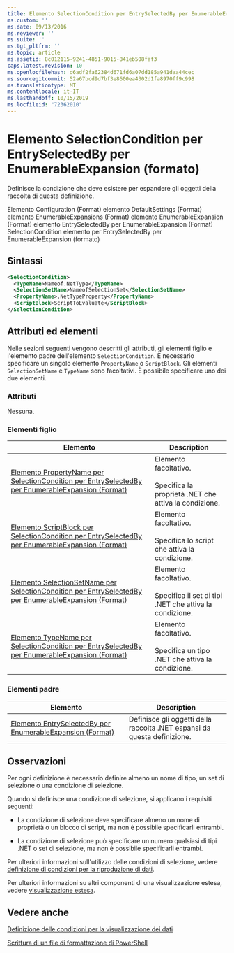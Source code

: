 ```yaml
---
title: Elemento SelectionCondition per EntrySelectedBy per EnumerableExpansion (Format) | Microsoft Docs
ms.custom: ''
ms.date: 09/13/2016
ms.reviewer: ''
ms.suite: ''
ms.tgt_pltfrm: ''
ms.topic: article
ms.assetid: 8c012115-9241-4851-9015-841eb508faf3
caps.latest.revision: 10
ms.openlocfilehash: d6adf2fa62384d671fd6a07dd185a941daa44cec
ms.sourcegitcommit: 52a67bcd9d7bf3e8600ea4302d1fa8970ff9c998
ms.translationtype: MT
ms.contentlocale: it-IT
ms.lasthandoff: 10/15/2019
ms.locfileid: "72362010"
---
```

# <a name="selectioncondition-element-for-entryselectedby-for-enumerableexpansion-format"></a>Elemento SelectionCondition per EntrySelectedBy per EnumerableExpansion (formato)

Definisce la condizione che deve esistere per espandere gli oggetti della raccolta di questa definizione.

Elemento Configuration (Format) elemento DefaultSettings (Format) elemento EnumerableExpansions (Format) elemento EnumerableExpansion (Format) elemento EntrySelectedBy per EnumerableExpansion (Format) SelectionCondition elemento per EntrySelectedBy per EnumerableExpansion (formato)

## <a name="syntax"></a>Sintassi

```xml
<SelectionCondition>
  <TypeName>Nameof.NetType</TypeName>
  <SelectionSetName>NameofSelectionSet</SelectionSetName>
  <PropertyName>.NetTypeProperty</PropertyName>
  <ScriptBlock>ScriptToEvaluate</ScriptBlock>
</SelectionCondition>
```

## <a name="attributes-and-elements"></a>Attributi ed elementi

Nelle sezioni seguenti vengono descritti gli attributi, gli elementi figlio e l'elemento padre dell'elemento `SelectionCondition`. È necessario specificare un singolo elemento `PropertyName` o `ScriptBlock`. Gli elementi `SelectionSetName` e `TypeName` sono facoltativi. È possibile specificare uno dei due elementi.

### <a name="attributes"></a>Attributi

Nessuna.

### <a name="child-elements"></a>Elementi figlio

|Elemento|Description|
|-------------|-----------------|
|[Elemento PropertyName per SelectionCondition per EntrySelectedBy per EnumerableExpansion (Format)](./propertyname-element-for-selectioncondition-for-entryselectedby-for-enumerableexpansion-format.md)|Elemento facoltativo.<br /><br /> Specifica la proprietà .NET che attiva la condizione.|
|[Elemento ScriptBlock per SelectionCondition per EntrySelectedBy per EnumerableExpansion (Format)](./scriptblock-element-for-selectioncondition-for-entryselectedby-for-enumerableexpansion-format.md)|Elemento facoltativo.<br /><br /> Specifica lo script che attiva la condizione.|
|[Elemento SelectionSetName per SelectionCondition per EntrySelectedBy per EnumerableExpansion (Format)](./selectionsetname-element-for-selectioncondition-for-entryselectedby-for-enumerableexpansion-format.md)|Elemento facoltativo.<br /><br /> Specifica il set di tipi .NET che attiva la condizione.|
|[Elemento TypeName per SelectionCondition per EntrySelectedBy per EnumerableExpansion (Format)](./typename-element-for-selectioncondition-for-entryselectedby-for-enumerableexpansion-format.md)|Elemento facoltativo.<br /><br /> Specifica un tipo .NET che attiva la condizione.|

### <a name="parent-elements"></a>Elementi padre

|Elemento|Description|
|-------------|-----------------|
|[Elemento EntrySelectedBy per EnumerableExpansion (Format)](./entryselectedby-element-for-enumerableexpansion-format.md)|Definisce gli oggetti della raccolta .NET espansi da questa definizione.|

## <a name="remarks"></a>Osservazioni

Per ogni definizione è necessario definire almeno un nome di tipo, un set di selezione o una condizione di selezione.

Quando si definisce una condizione di selezione, si applicano i requisiti seguenti:

- La condizione di selezione deve specificare almeno un nome di proprietà o un blocco di script, ma non è possibile specificarli entrambi.

- La condizione di selezione può specificare un numero qualsiasi di tipi .NET o set di selezione, ma non è possibile specificarli entrambi.

Per ulteriori informazioni sull'utilizzo delle condizioni di selezione, vedere [definizione di condizioni per la riproduzione di dati](./defining-conditions-for-displaying-data.md).

Per ulteriori informazioni su altri componenti di una visualizzazione estesa, vedere [visualizzazione estesa](./creating-a-wide-view.md).

## <a name="see-also"></a>Vedere anche

[Definizione delle condizioni per la visualizzazione dei dati](./defining-conditions-for-displaying-data.md)

[Scrittura di un file di formattazione di PowerShell](./writing-a-powershell-formatting-file.md)
